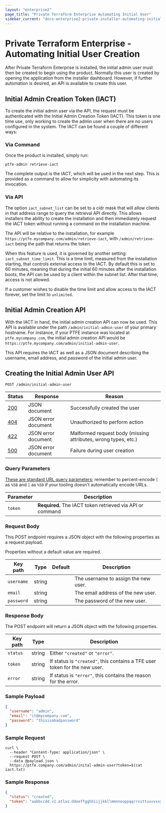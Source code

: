```yaml
---
layout: "enterprise2"
page_title: "Private Terraform Enterprise Automating Initial User"
sidebar_current: "docs-enterprise2-private-installer-automating-initial-user"
---
```


# Private Terraform Enterprise - Automating Initial User Creation

After Private Terraform Enterprise is installed, the initial admin user must then be created to begin using the product.
Normally this user is created by opening the application from the installer dashboard. However, if further automation is desired, an API is available to create this user.

## Initial Admin Creation Token (IACT)

To create the initial admin user via the API, the request must be authenticated with the Initial Admin Creation Token (IACT). This token is one time use,
only working to create the admin user when there are no users configured in the system. The IACT can be found a couple of different ways:

### Via Command

Once the product is installed, simply run:

```shell
ptfe-admin retrieve-iact
```

The complete output is the IACT, which will be used in the next step. This is provided as a command to allow for simplicity with automating its invocation.

### Via API

The option `iact_subnet_list` can be set to a cidr mask that will allow clients in that address range to query the retrieval API directly. This allows installers the ability to create the installation and then immediately request the IACT token without running a command on the installation machine.

The API will be relative to the installation, for example `https://ptfe.mycompany.com/admin/retrieve-iact`, with `/admin/retrieve-iact` being the path that returns the token.

When this feature is used, it is governed by another setting: `iact_subnet_time_limit`. This is a time limit, measured from the installation starting, that controls external access to the IACT. By default this is set to 60 minutes, meaning that during the initial 60 minutes after the installation boots, the API can be used by a client within the subnet list. After that time, access is not allowed.

If a customer wishes to disable the time limit and allow access to the IACT forever, set the limit to `unlimited`.

## Initial Admin Creation API

With the IACT in hand, the initial admin creation API can now be used. This API is available under the path `/admin/initial-admin-user` of your primary hostname. For instance, if your PTFE instance was located at `ptfe.mycompany.com`, the initial admin creation API would be `https://ptfe.mycompany.com/admin/initial-admin-user`.

This API requires the IACT as well as a JSON document describing the username, email address, and password of the initial admin user.

## Creating the Initial Admin User API

`POST /admin/initial-admin-user`

Status  | Response                                     | Reason
--------|----------------------------------------------|----------
[200][] | JSON document                                | Successfully created the user
[404][] | JSON error document                          | Unauthorized to perform action
[422][] | JSON error document                          | Malformed request body (missing attributes, wrong types, etc.)
[500][] | JSON error document                         | Failure during user creation

[200]: https://developer.mozilla.org/en-US/docs/Web/HTTP/Status/200
[400]: https://developer.mozilla.org/en-US/docs/Web/HTTP/Status/400
[404]: https://developer.mozilla.org/en-US/docs/Web/HTTP/Status/404
[422]: https://developer.mozilla.org/en-US/docs/Web/HTTP/Status/422
[500]: https://developer.mozilla.org/en-US/docs/Web/HTTP/Status/500

### Query Parameters

[These are standard URL query parameters](./index.html#query-parameters); remember to percent-encode `[` as `%5B` and `]` as `%5D` if your tooling doesn't automatically encode URLs.

Parameter               | Description
------------------------|------------
`token`                 | **Required.** The IACT token retrieved via API or command

### Request Body

This POST endpoint requires a JSON object with the following properties as a request payload.

Properties without a default value are required.

Key path                    | Type   | Default | Description
----------------------------|--------|---------|------------
`username`                  | string |         | The username to assign the new user.
`email`                     | string |         | The email address of the new user.
`password`                  | string |         | The password of the new user.

### Response Body

The POST endpoint will return a JSON object with the following properties.

Key path                    | Type   | Description
----------------------------|--------|------------
`status`                    | string | Either `"created"` or `"error"`.
`token`                     | string | If status is `"created"`, this contains a TFE user token for the new user.
`error`                     | string | If status is `"error"`, this contains the reason for the error.

### Sample Payload

```json
{
  "username": "admin",
  "email": "it@mycompany.com",
  "password": "thisisabadpassword"
}
```

### Sample Request

```shell
curl \
  --header "Content-Type: application/json" \
  --request POST \
  --data @payload.json \
  https://ptfe.company.com/admin/inital-admin-user?token=$(cat iact.txt)
```

### Sample Response

```json
{
  "status": "created",
  "token": "aabbccdd.v1.atlas.ddeeffgghhiijjkkllmmnnooppqqrrssttuuvvxxyyzz"
}
```
